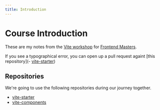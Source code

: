 ```yaml
---
title: Introduction
---
```


# Course Introduction

These are my notes from the [Vite workshop](https://frontendmasters.com/workshops/vite) for [Frontend Masters](https://frontendmasters.com).

If you see a typographical error, you can open up a pull request againt [this repository](- [vite-starter](https://github.com/stevekinney/vite-workshop))

## Repositories

We're going to use the following repositories during our journey together.

- [vite-starter](https://github.com/stevekinney/vite-starter)
- [vite-components](https://github.com/stevekinney/vite-components)
